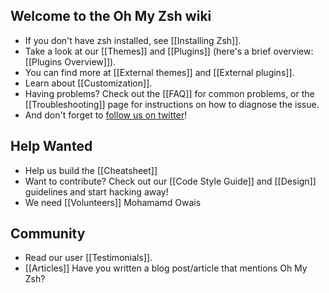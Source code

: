 ## Welcome to the Oh My Zsh wiki

- If you don't have zsh installed, see [[Installing Zsh]].
- Take a look at our [[Themes]] and [[Plugins]] (here's a brief overview: [[Plugins Overview]]).
- You can find more at [[External themes]] and [[External plugins]].
- Learn about [[Customization]].
- Having problems? Check out the [[FAQ]] for common problems, or the [[Troubleshooting]] page for instructions on how to diagnose the issue.
- And don't forget to [follow us on twitter](http://twitter.com/ohmyzsh)!

## Help Wanted

- Help us build the [[Cheatsheet]]
- Want to contribute? Check out our [[Code Style Guide]] and [[Design]] guidelines and start hacking away!
- We need [[Volunteers]]
Mohamamd Owais
## Community

- Read our user [[Testimonials]].
- [[Articles]] Have you written a blog post/article that mentions Oh My Zsh?
